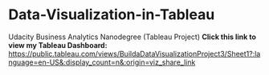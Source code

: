 # Data-Visualization-in-Tableau
Udacity Business Analytics Nanodegree (Tableau Project)
**Click this link to view my Tableau Dashboard:** https://public.tableau.com/views/BuildaDataVisualizationProject3/Sheet1?:language=en-US&:display_count=n&:origin=viz_share_link
